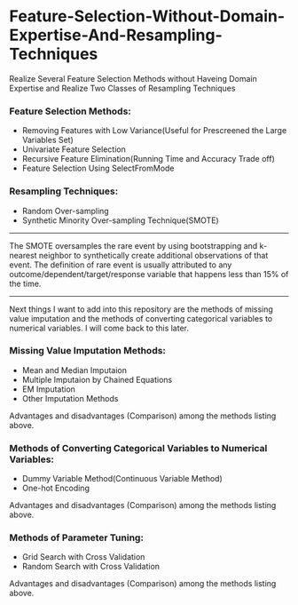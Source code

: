 # Feature-Selection-Without-Domain-Expertise-And-Resampling-Techniques
Realize Several Feature Selection Methods without Haveing Domain Expertise and Realize Two Classes of Resampling Techniques

### Feature Selection Methods:

* Removing Features with Low Variance(Useful for Prescreened the Large Variables Set)    
* Univariate Feature Selection
* Recursive Feature Elimination(Running Time and Accuracy Trade off)   
* Feature Selection Using SelectFromMode

### Resampling Techniques:
* Random Over-sampling
* Synthetic Minority Over-sampling Technique(SMOTE)

***
The SMOTE oversamples the rare event by using bootstrapping and k-nearest neighbor to synthetically create additional observations of that event. The definition of rare event is usually attributed to any outcome/dependent/target/response variable that happens less than 15% of the time. 
***

Next things I want to add into this repository are the methods of missing value imputation and the methods of converting categorical variables to numerical variables. I will come back to this later.

### Missing Value Imputation Methods:
* Mean and Median Imputaion
* Multiple Imputaion by Chained Equations
* EM Imputation
* Other Imputation Methods

Advantages and disadvantages (Comparison) among the methods listing above.

### Methods of Converting Categorical Variables to Numerical Variables:
* Dummy Variable Method(Continuous Variable Method)
* One-hot Encoding

Advantages and disadvantages (Comparison) among the methods listing above.

### Methods of Parameter Tuning:
* Grid Search with Cross Validation
* Random Search with Cross Validation

Advantages and disadvantages (Comparison) among the methods listing above.
